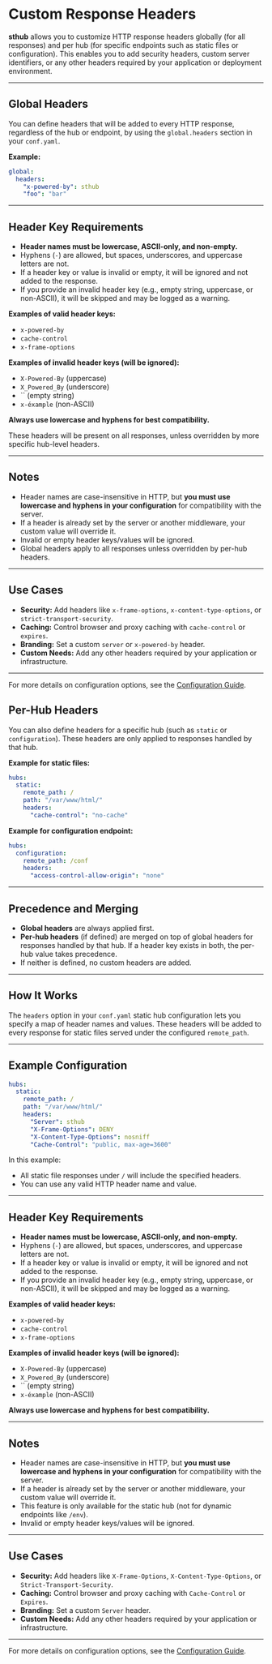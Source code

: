 # Custom Response Headers

**sthub** allows you to customize HTTP response headers globally (for all responses) and per hub (for specific endpoints such as static files or configuration). This enables you to add security headers, custom server identifiers, or any other headers required by your application or deployment environment.

---

## Global Headers

You can define headers that will be added to every HTTP response, regardless of the hub or endpoint, by using the `global.headers` section in your `conf.yaml`.

**Example:**
```yaml
global:
  headers:
    "x-powered-by": sthub
    "foo": "bar"
```

---

## Header Key Requirements

- **Header names must be lowercase, ASCII-only, and non-empty.**
- Hyphens (`-`) are allowed, but spaces, underscores, and uppercase letters are not.
- If a header key or value is invalid or empty, it will be ignored and not added to the response.
- If you provide an invalid header key (e.g., empty string, uppercase, or non-ASCII), it will be skipped and may be logged as a warning.

**Examples of valid header keys:**
- `x-powered-by`
- `cache-control`
- `x-frame-options`

**Examples of invalid header keys (will be ignored):**
- `X-Powered-By` (uppercase)
- `X_Powered_By` (underscore)
- `` (empty string)
- `x-éxample` (non-ASCII)

**Always use lowercase and hyphens for best compatibility.**

These headers will be present on all responses, unless overridden by more specific hub-level headers.

---

## Notes

- Header names are case-insensitive in HTTP, but **you must use lowercase and hyphens in your configuration** for compatibility with the server.
- If a header is already set by the server or another middleware, your custom value will override it.
- Invalid or empty header keys/values will be ignored.
- Global headers apply to all responses unless overridden by per-hub headers.

---

## Use Cases

- **Security:** Add headers like `x-frame-options`, `x-content-type-options`, or `strict-transport-security`.
- **Caching:** Control browser and proxy caching with `cache-control` or `expires`.
- **Branding:** Set a custom `server` or `x-powered-by` header.
- **Custom Needs:** Add any other headers required by your application or infrastructure.

---

For more details on configuration options, see the [Configuration Guide](configuration.md).

## Per-Hub Headers

You can also define headers for a specific hub (such as `static` or `configuration`). These headers are only applied to responses handled by that hub.

**Example for static files:**
```yaml
hubs:
  static:
    remote_path: /
    path: "/var/www/html/"
    headers:
      "cache-control": "no-cache"
```

**Example for configuration endpoint:**
```yaml
hubs:
  configuration:
    remote_path: /conf
    headers:
      "access-control-allow-origin": "none"
```

---

## Precedence and Merging

- **Global headers** are always applied first.
- **Per-hub headers** (if defined) are merged on top of global headers for responses handled by that hub. If a header key exists in both, the per-hub value takes precedence.
- If neither is defined, no custom headers are added.

---

## How It Works

The `headers` option in your `conf.yaml` static hub configuration lets you specify a map of header names and values. These headers will be added to every response for static files served under the configured `remote_path`.

---

## Example Configuration

```yaml
hubs:
  static:
    remote_path: /
    path: "/var/www/html/"
    headers:
      "Server": sthub
      "X-Frame-Options": DENY
      "X-Content-Type-Options": nosniff
      "Cache-Control": "public, max-age=3600"
```

In this example:
- All static file responses under `/` will include the specified headers.
- You can use any valid HTTP header name and value.

---

## Header Key Requirements

- **Header names must be lowercase, ASCII-only, and non-empty.**
- Hyphens (`-`) are allowed, but spaces, underscores, and uppercase letters are not.
- If a header key or value is invalid or empty, it will be ignored and not added to the response.
- If you provide an invalid header key (e.g., empty string, uppercase, or non-ASCII), it will be skipped and may be logged as a warning.

**Examples of valid header keys:**
- `x-powered-by`
- `cache-control`
- `x-frame-options`

**Examples of invalid header keys (will be ignored):**
- `X-Powered-By` (uppercase)
- `X_Powered_By` (underscore)
- `` (empty string)
- `x-éxample` (non-ASCII)

**Always use lowercase and hyphens for best compatibility.**

---

## Notes

- Header names are case-insensitive in HTTP, but **you must use lowercase and hyphens in your configuration** for compatibility with the server.
- If a header is already set by the server or another middleware, your custom value will override it.
- This feature is only available for the static hub (not for dynamic endpoints like `/env`).
- Invalid or empty header keys/values will be ignored.

---

## Use Cases

- **Security:** Add headers like `X-Frame-Options`, `X-Content-Type-Options`, or `Strict-Transport-Security`.
- **Caching:** Control browser and proxy caching with `Cache-Control` or `Expires`.
- **Branding:** Set a custom `Server` header.
- **Custom Needs:** Add any other headers required by your application or infrastructure.

---

For more details on configuration options, see the [Configuration Guide](configuration.md).
